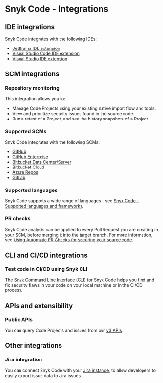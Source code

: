 # Snyk Code - Integrations

## IDE integrations

Snyk Code integrates with the following IDEs:

* [JetBrains IDE extension](https://docs.snyk.io/ide-tools/jetbrains-plugins)
* [Visual Studio Code IDE extension](https://docs.snyk.io/ide-tools/visual-studio-code-extension-for-snyk-code)
* [Visual Studio IDE extension](https://docs.snyk.io/ide-tools/visual-studio-extension)



## SCM integrations

### Repository monitoring

This integration allows you to:

* Manage Code Projects using your existing native import flow and tools.
* View and prioritize security issues found in the source code.
* Run a retest of a Project, and see the history snapshots of a Project.

### Supported SCMs

Snyk Code integrates with the following SCMs:&#x20;

* [GitHub](https://docs.snyk.io/integrations/git-repository-scm-integrations/github-integration)
* [GitHub Enterprise](https://docs.snyk.io/integrations/git-repository-scm-integrations/github-enterprise-integration)&#x20;
* [Bitbucket Data Center/Server](https://docs.snyk.io/integrations/git-repository-scm-integrations/bitbucket-data-center-server-integration)&#x20;
* [Bitbucket Cloud](https://docs.snyk.io/integrations/git-repository-scm-integrations/bitbucket-cloud-integration)&#x20;
* [Azure Repos](https://docs.snyk.io/integrations/git-repository-scm-integrations/azure-repos-integration)
* [GitLab](https://docs.snyk.io/integrations/git-repository-scm-integrations/gitlab-integration)

### Supported languages

Snyk Code supports a wide range of languages - see [Snyk Code - Supported languages and frameworks](https://docs.snyk.io/snyk-code/snyk-code-language-and-framework-support).

### PR checks

Snyk Code analysis can be applied to every Pull Request you are creating in your SCM, before merging it into the target branch. For more information, see [Using Automatic PR Checks for securing your source code](../../pr-checks-for-snyk-code/).

## CLI and CI/CD integrations

### Test code in CI/CD using Snyk CLI

The [Snyk Command Line Interface (CLI) for Snyk Code](https://docs.snyk.io/products/snyk-code/cli-for-snyk-code) helps you find and fix security flaws in your code on your local machine or in the CI/CD process.

## APIs and extensibility

### Public APIs

You can query Code Projects and issues from our [v3 APIs](https://apidocs.snyk.io/?version=2021-11-03%7Eexperimental#overview).

## Other integrations

### Jira integration

You can connect Snyk Code with your [Jira instance](https://docs.snyk.io/integrations/notifications-ticketing-system-integrations/jira), to allow developers to easily export issue data to Jira issues.
